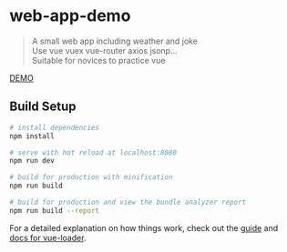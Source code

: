 # web-app-demo

> A small web app including weather and joke<br>
Use vue vuex vue-router axios jsonp...<br>
Suitable for novices to practice vue<br>


<a href='https://self-regulation.cn/weather-joke/#/home'>DEMO</a>




## Build Setup

``` bash
# install dependencies
npm install

# serve with hot reload at localhost:8080
npm run dev

# build for production with minification
npm run build

# build for production and view the bundle analyzer report
npm run build --report
```

For a detailed explanation on how things work, check out the [guide](http://vuejs-templates.github.io/webpack/) and [docs for vue-loader](http://vuejs.github.io/vue-loader).
